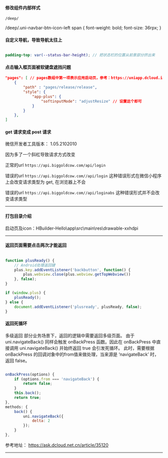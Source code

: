 #### 修改组件内部样式

`/deep/`

/deep/.uni-navbar-btn-icon-left span {
	font-weight: bold;
	font-size: 36rpx;
}

#### 自定义导航，导致导航太往上

```scss

padding-top: var(--status-bar-height); // 把状态栏的位置从前景部分挤出来

```


#### 点击输入框页面被软键盘遮挡问题

```json
"pages": [ // pages数组中第一项表示应用启动页，参考：https://uniapp.dcloud.io/collocation/pages
	{
		"path" : "pages/release/release",
		"style": {
			"app-plus": {
				"softinputMode": "adjustResize" // 设置这个即可
			}
		}
	},
]

```


#### get 请求变成 post 请求

微信开发者工具版本： 1.05.2102010

因为多了一个斜杠导致请求方式改变

正常的url
`https://api.biggoldcow.com/api/login`


错误的url
`https://api.biggoldcow.com//api/login`
这种错误形式在微信小程序上会改变请求类型为 get,
在浏览器上不会


错误的url
`https://api.biggoldcow.com//api/loginabs`
这种错误形式并不会改变请求类型

---

#### 打包目录介绍

启动页及icon：HBuilder-Hello\app\src\main\res\drawable-xxhdpi

---

#### 返回页面需要点击两次才能返回

```js

function plusReady() {
	// Android处理返回键
	plus.key.addEventListener('backbutton', function() {
		plus.webview.close(plus.webview.getTopWebview())
	}, false);
}

if (window.plus) {
	plusReady();
} else {
	document.addEventListener('plusready', plusReady, false);
}

```

#### 返回死循环

多级返回
部分业务场景下，返回的逻辑中需要返回多级页面。
由于 uni.navigateBack() 同样会触发 onBackPress 函数。因此在 onBackPress 中直接调用 uni.navigateBack() 并始终返回 true 会引发死循环。
此时，需要根据 onBackPress 的回调对象中的from值来做处理，当来源是 ‘navigateBack’ 时，返回 false。

```js

onBackPress(options) {  
	if (options.from === 'navigateBack') {  
		return false;  
	}  
	this.back();  
	return true;  
},  
methods: {  
	back() {  
		uni.navigateBack({  
			delta: 2  
		});  
	}
}, 

```

参考地址： https://ask.dcloud.net.cn/article/35120


---




